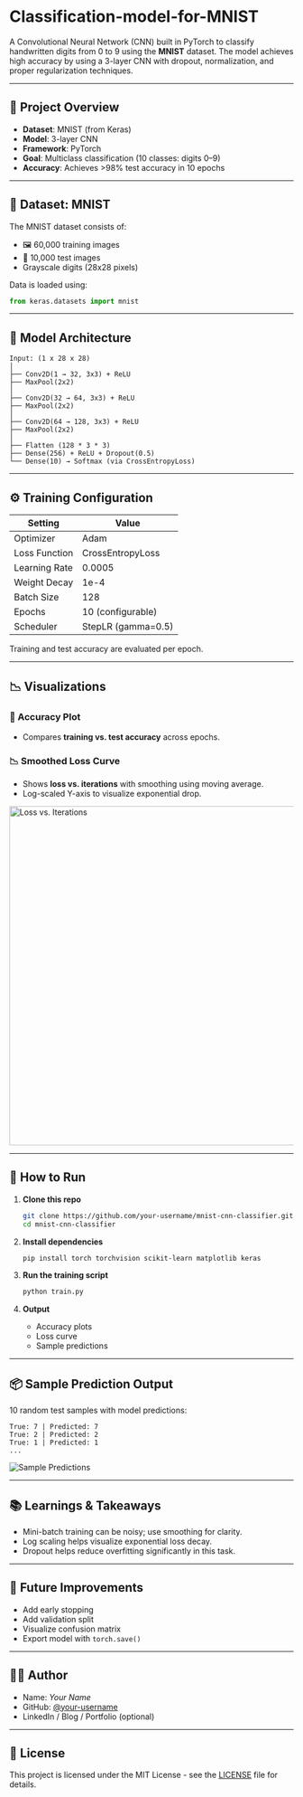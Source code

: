 # Classification-model-for-MNIST

A Convolutional Neural Network (CNN) built in PyTorch to classify handwritten digits from 0 to 9 using the **MNIST** dataset. The model achieves high accuracy by using a 3-layer CNN with dropout, normalization, and proper regularization techniques.

---

## 📌 Project Overview

- **Dataset**: MNIST (from Keras)
- **Model**: 3-layer CNN
- **Framework**: PyTorch
- **Goal**: Multiclass classification (10 classes: digits 0–9)
- **Accuracy**: Achieves >98% test accuracy in 10 epochs

---

## 📁 Dataset: MNIST

The MNIST dataset consists of:
- 🖼️ 60,000 training images
- 🧪 10,000 test images
- Grayscale digits (28x28 pixels)

Data is loaded using:
```python
from keras.datasets import mnist
```

---

## 🧠 Model Architecture

```text
Input: (1 x 28 x 28)
│
├── Conv2D(1 → 32, 3x3) + ReLU
├── MaxPool(2x2)
│
├── Conv2D(32 → 64, 3x3) + ReLU
├── MaxPool(2x2)
│
├── Conv2D(64 → 128, 3x3) + ReLU
├── MaxPool(2x2)
│
├── Flatten (128 * 3 * 3)
├── Dense(256) + ReLU + Dropout(0.5)
└── Dense(10) → Softmax (via CrossEntropyLoss)
```

---

## ⚙️ Training Configuration

| Setting           | Value               |
|------------------|---------------------|
| Optimizer        | Adam                |
| Loss Function    | CrossEntropyLoss     |
| Learning Rate    | 0.0005              |
| Weight Decay     | 1e-4                |
| Batch Size       | 128                 |
| Epochs           | 10 (configurable)   |
| Scheduler        | StepLR (gamma=0.5)  |

Training and test accuracy are evaluated per epoch.

---

## 📉 Visualizations

### 🔺 Accuracy Plot
- Compares **training vs. test accuracy** across epochs.

### 📉 Smoothed Loss Curve
- Shows **loss vs. iterations** with smoothing using moving average.
- Log-scaled Y-axis to visualize exponential drop.

<img src="loss_plot_example.png" alt="Loss vs. Iterations" width="600">

---

## 🚀 How to Run

1. **Clone this repo**
   ```bash
   git clone https://github.com/your-username/mnist-cnn-classifier.git
   cd mnist-cnn-classifier
   ```

2. **Install dependencies**
   ```bash
   pip install torch torchvision scikit-learn matplotlib keras
   ```

3. **Run the training script**
   ```bash
   python train.py
   ```

4. **Output**
   - Accuracy plots
   - Loss curve
   - Sample predictions

---

## 📦 Sample Prediction Output

10 random test samples with model predictions:

```
True: 7 | Predicted: 7
True: 2 | Predicted: 2
True: 1 | Predicted: 1
...
```

![Sample Predictions](sample_predictions.png)

---

## 📚 Learnings & Takeaways

- Mini-batch training can be noisy; use smoothing for clarity.
- Log scaling helps visualize exponential loss decay.
- Dropout helps reduce overfitting significantly in this task.

---

## 🏁 Future Improvements

- Add early stopping
- Add validation split
- Visualize confusion matrix
- Export model with `torch.save()`

---

## 👨‍💻 Author

- Name: *Your Name*
- GitHub: [@your-username](https://github.com/your-username)
- LinkedIn / Blog / Portfolio (optional)

---

## 📝 License

This project is licensed under the MIT License - see the [LICENSE](LICENSE) file for details.
